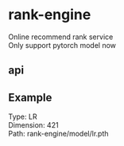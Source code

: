# rank-engine

Online recommend rank service   
Only support pytorch model now

## api


## Example
Type: LR  
Dimension: 421  
Path: rank-engine/model/lr.pth